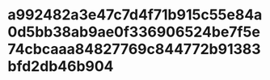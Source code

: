 # a992482a3e47c7d4f71b915c55e84a0d5bb38ab9ae0f336906524be7f5e74cbcaaa84827769c844772b91383bfd2db46b904